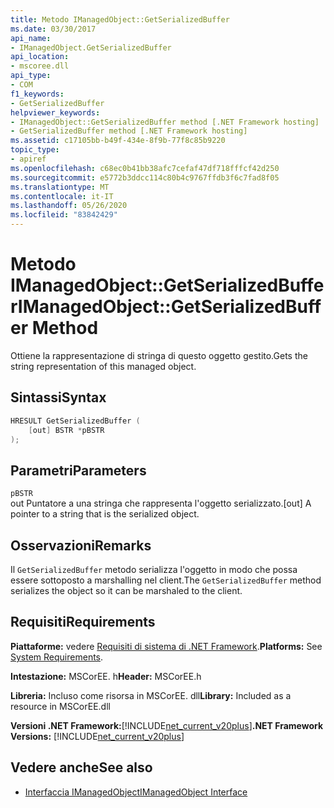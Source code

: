 ```yaml
---
title: Metodo IManagedObject::GetSerializedBuffer
ms.date: 03/30/2017
api_name:
- IManagedObject.GetSerializedBuffer
api_location:
- mscoree.dll
api_type:
- COM
f1_keywords:
- GetSerializedBuffer
helpviewer_keywords:
- IManagedObject::GetSerializedBuffer method [.NET Framework hosting]
- GetSerializedBuffer method [.NET Framework hosting]
ms.assetid: c17105bb-b49f-434e-8f9b-77f8c85b9220
topic_type:
- apiref
ms.openlocfilehash: c68ec0b41bb38afc7cefaf47df718fffcf42d250
ms.sourcegitcommit: e5772b3ddcc114c80b4c9767ffdb3f6c7fad8f05
ms.translationtype: MT
ms.contentlocale: it-IT
ms.lasthandoff: 05/26/2020
ms.locfileid: "83842429"
---
```

# <a name="imanagedobjectgetserializedbuffer-method"></a><span data-ttu-id="0e434-102">Metodo IManagedObject::GetSerializedBuffer</span><span class="sxs-lookup"><span data-stu-id="0e434-102">IManagedObject::GetSerializedBuffer Method</span></span>
<span data-ttu-id="0e434-103">Ottiene la rappresentazione di stringa di questo oggetto gestito.</span><span class="sxs-lookup"><span data-stu-id="0e434-103">Gets the string representation of this managed object.</span></span>  
  
## <a name="syntax"></a><span data-ttu-id="0e434-104">Sintassi</span><span class="sxs-lookup"><span data-stu-id="0e434-104">Syntax</span></span>  
  
```cpp  
HRESULT GetSerializedBuffer (  
    [out] BSTR *pBSTR  
);  
```  
  
## <a name="parameters"></a><span data-ttu-id="0e434-105">Parametri</span><span class="sxs-lookup"><span data-stu-id="0e434-105">Parameters</span></span>  
 `pBSTR`  
 <span data-ttu-id="0e434-106">out Puntatore a una stringa che rappresenta l'oggetto serializzato.</span><span class="sxs-lookup"><span data-stu-id="0e434-106">[out] A pointer to a string that is the serialized object.</span></span>  
  
## <a name="remarks"></a><span data-ttu-id="0e434-107">Osservazioni</span><span class="sxs-lookup"><span data-stu-id="0e434-107">Remarks</span></span>  
 <span data-ttu-id="0e434-108">Il `GetSerializedBuffer` metodo serializza l'oggetto in modo che possa essere sottoposto a marshalling nel client.</span><span class="sxs-lookup"><span data-stu-id="0e434-108">The `GetSerializedBuffer` method serializes the object so it can be marshaled to the client.</span></span>  
  
## <a name="requirements"></a><span data-ttu-id="0e434-109">Requisiti</span><span class="sxs-lookup"><span data-stu-id="0e434-109">Requirements</span></span>  
 <span data-ttu-id="0e434-110">**Piattaforme:** vedere [Requisiti di sistema di .NET Framework](../../get-started/system-requirements.md).</span><span class="sxs-lookup"><span data-stu-id="0e434-110">**Platforms:** See [System Requirements](../../get-started/system-requirements.md).</span></span>  
  
 <span data-ttu-id="0e434-111">**Intestazione:** MSCorEE. h</span><span class="sxs-lookup"><span data-stu-id="0e434-111">**Header:** MSCorEE.h</span></span>  
  
 <span data-ttu-id="0e434-112">**Libreria:** Incluso come risorsa in MSCorEE. dll</span><span class="sxs-lookup"><span data-stu-id="0e434-112">**Library:** Included as a resource in MSCorEE.dll</span></span>  
  
 <span data-ttu-id="0e434-113">**Versioni .NET Framework:**[!INCLUDE[net_current_v20plus](../../../../includes/net-current-v20plus-md.md)]</span><span class="sxs-lookup"><span data-stu-id="0e434-113">**.NET Framework Versions:** [!INCLUDE[net_current_v20plus](../../../../includes/net-current-v20plus-md.md)]</span></span>  
  
## <a name="see-also"></a><span data-ttu-id="0e434-114">Vedere anche</span><span class="sxs-lookup"><span data-stu-id="0e434-114">See also</span></span>

- [<span data-ttu-id="0e434-115">Interfaccia IManagedObject</span><span class="sxs-lookup"><span data-stu-id="0e434-115">IManagedObject Interface</span></span>](imanagedobject-interface.md)
